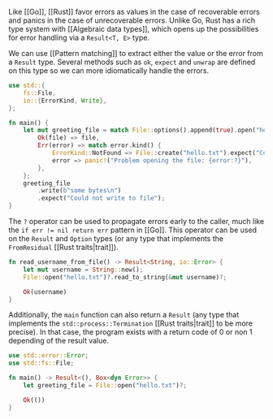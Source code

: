 Like [[Go]], [[Rust]] favor errors as values in the case of recoverable errors and panics in the case of unrecoverable errors. Unlike Go, Rust has a rich type system with [[Algebraic data types]], which opens up the possibilities for error handling via a `Result<T, E>` type.

We can use [[Pattern matching]] to extract either the value or the error from a `Result` type. Several methods such as `ok`, `expect` and `unwrap` are defined on this type so we can more idiomatically handle the errors.

```rust
use std::{
    fs::File,
    io::{ErrorKind, Write},
};

fn main() {
    let mut greeting_file = match File::options().append(true).open("hello.txt") {
        Ok(file) => file,
        Err(error) => match error.kind() {
            ErrorKind::NotFound => File::create("hello.txt").expect("Could not create the file"),
            error => panic!("Problem opening the file: {error:?}"),
        },
    };
    greeting_file
        .write(b"some bytes\n")
        .expect("Could not write to file");
}
```

The `?` operator can be used to propagate errors early to the caller, much like the `if err != nil return err` pattern in [[Go]]. This operator can be used on the `Result` and `Option` types (or any type that implements the `FromResidual` [[Rust traits|trait]]).

```rust
fn read_username_from_file() -> Result<String, io::Error> {
    let mut username = String::new();
    File::open("hello.txt")?.read_to_string(&mut username)?;

    Ok(username)
}
```

Additionally, the `main` function can also return a `Result` (any type that implements the `std::process::Termination` [[Rust traits|trait]] to be more precise). In that case, the program exists with a return code of 0 or non 1 depending of the result value.

```rust
use std::error::Error;
use std::fs::File;

fn main() -> Result<(), Box<dyn Error>> {
    let greeting_file = File::open("hello.txt")?;

    Ok(())
}
```
